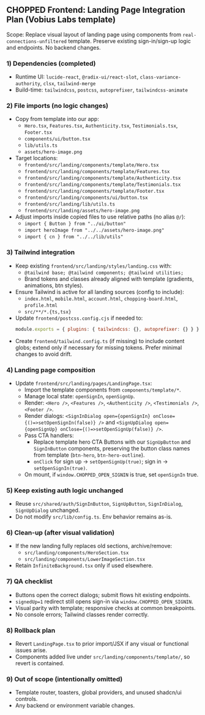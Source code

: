 ## CHOPPED Frontend: Landing Page Integration Plan (Vobius Labs template)

Scope: Replace visual layout of landing page using components from `real-connections-unfiltered` template. Preserve existing sign-in/sign-up logic and endpoints. No backend changes.

### 1) Dependencies (completed)
- Runtime UI: `lucide-react`, `@radix-ui/react-slot`, `class-variance-authority`, `clsx`, `tailwind-merge`
- Build-time: `tailwindcss`, `postcss`, `autoprefixer`, `tailwindcss-animate`

### 2) File imports (no logic changes)
- Copy from template into our app:
  - `Hero.tsx`, `Features.tsx`, `Authenticity.tsx`, `Testimonials.tsx`, `Footer.tsx`
  - `components/ui/button.tsx`
  - `lib/utils.ts`
  - `assets/hero-image.png`
- Target locations:
  - `frontend/src/landing/components/template/Hero.tsx`
  - `frontend/src/landing/components/template/Features.tsx`
  - `frontend/src/landing/components/template/Authenticity.tsx`
  - `frontend/src/landing/components/template/Testimonials.tsx`
  - `frontend/src/landing/components/template/Footer.tsx`
  - `frontend/src/landing/components/ui/button.tsx`
  - `frontend/src/landing/lib/utils.ts`
  - `frontend/src/landing/assets/hero-image.png`
- Adjust imports inside copied files to use relative paths (no alias `@/`):
  - `import { Button } from "../ui/button"`
  - `import heroImage from "../../assets/hero-image.png"`
  - `import { cn } from "../../lib/utils"`

### 3) Tailwind integration
- Keep existing `frontend/src/landing/styles/landing.css` with:
  - `@tailwind base; @tailwind components; @tailwind utilities;`
  - Brand tokens and classes already aligned with template (gradients, animations, btn styles).
- Ensure Tailwind is active for all landing sources (config to include):
  - `index.html`, `mobile.html`, `account.html`, `chopping-board.html`, `profile.html`
  - `src/**/*.{ts,tsx}`
- Update `frontend/postcss.config.cjs` if needed to:
  ```js
  module.exports = { plugins: { tailwindcss: {}, autoprefixer: {} } }
  ```
- Create `frontend/tailwind.config.ts` (if missing) to include content globs; extend only if necessary for missing tokens. Prefer minimal changes to avoid drift.

### 4) Landing page composition
- Update `frontend/src/landing/pages/LandingPage.tsx`:
  - Import the template components from `components/template/*`.
  - Manage local state: `openSignIn`, `openSignUp`.
  - Render: `<Hero />`, `<Features />`, `<Authenticity />`, `<Testimonials />`, `<Footer />`.
  - Render dialogs: `<SignInDialog open={openSignIn} onClose={()=>setOpenSignIn(false)} />` and `<SignUpDialog open={openSignUp} onClose={()=>setOpenSignUp(false)} />`.
  - Pass CTA handlers:
    - Replace template hero CTA Buttons with our `SignUpButton` and `SignInButton` components, preserving the button class names from template (`btn-hero`, `btn-hero-outline`).
    - `onClick` for sign up → `setOpenSignUp(true)`; sign in → `setOpenSignIn(true)`.
  - On mount, if `window.CHOPPED_OPEN_SIGNIN` is true, set `openSignIn` true.

### 5) Keep existing auth logic unchanged
- Reuse `src/shared/auth/SignInButton`, `SignUpButton`, `SignInDialog`, `SignUpDialog` unchanged.
- Do not modify `src/lib/config.ts`. Env behavior remains as-is.

### 6) Clean-up (after visual validation)
- If the new landing fully replaces old sections, archive/remove:
  - `src/landing/components/HeroSection.tsx`
  - `src/landing/components/LowerImageSection.tsx`
- Retain `InfiniteBackground.tsx` only if used elsewhere.

### 7) QA checklist
- Buttons open the correct dialogs; submit flows hit existing endpoints.
- `signedUp=1` redirect still opens sign-in via `window.CHOPPED_OPEN_SIGNIN`.
- Visual parity with template; responsive checks at common breakpoints.
- No console errors; Tailwind classes render correctly.

### 8) Rollback plan
- Revert `LandingPage.tsx` to prior import/JSX if any visual or functional issues arise.
- Components added live under `src/landing/components/template/`, so revert is contained.

### 9) Out of scope (intentionally omitted)
- Template router, toasters, global providers, and unused shadcn/ui controls.
- Any backend or environment variable changes.


